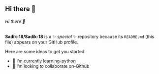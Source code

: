 ## Hi there 👋
###### Hi there 👋
**Sadik-18/Sadik-18** is a ✨ _special_ ✨ repository because its `README.md` (this file) appears on your GitHub profile.

Here are some ideas to get you started:


- 🌱 I’m currently learning-python
- 👯 I’m looking to collaborate on-Github

